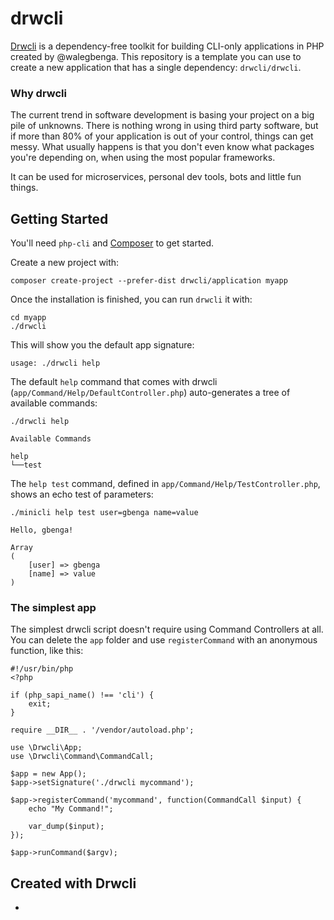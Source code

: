 # drwcli

[Drwcli](https://github.com/gbengawale/drwcli) is a dependency-free toolkit for building CLI-only applications in PHP created by @walegbenga.
This repository is a template you can use to create a new application that has a single dependency: `drwcli/drwcli`.

### Why drwcli

The current trend in software development is basing your project on a big pile of unknowns. There is nothing wrong in using third party software, but if more than 80% of your application is out of your control, things can get messy.
What usually happens is that you don't even know what packages you're depending on, when using the most popular frameworks.

It can be used for microservices, personal dev tools, bots and little fun things.


## Getting Started

You'll need `php-cli` and [Composer](https://getcomposer.org/) to get started.

Create a new project with:

```
composer create-project --prefer-dist drwcli/application myapp
```

Once the installation is finished, you can run `drwcli` it with:

```
cd myapp
./drwcli
```

This will show you the default app signature:

```
usage: ./drwcli help
```

The default `help` command that comes with drwcli (`app/Command/Help/DefaultController.php`) auto-generates a tree of available commands:

```
./drwcli help
```

```
Available Commands

help
└──test

```

The `help test` command, defined in `app/Command/Help/TestController.php`, shows an echo test of parameters:

```
./minicli help test user=gbenga name=value
```

```
Hello, gbenga!

Array
(
    [user] => gbenga
    [name] => value
)
```

### The simplest app

The simplest drwcli script doesn't require using Command Controllers at all. You can delete the `app` folder and use `registerCommand` with an anonymous function, like this:

```
#!/usr/bin/php
<?php

if (php_sapi_name() !== 'cli') {
    exit;
}

require __DIR__ . '/vendor/autoload.php';

use \Drwcli\App;
use \Drwcli\Command\CommandCall;

$app = new App();
$app->setSignature('./drwcli mycommand');

$app->registerCommand('mycommand', function(CommandCall $input) {
    echo "My Command!";

    var_dump($input);
});

$app->runCommand($argv);
```

## Created with Drwcli

- 